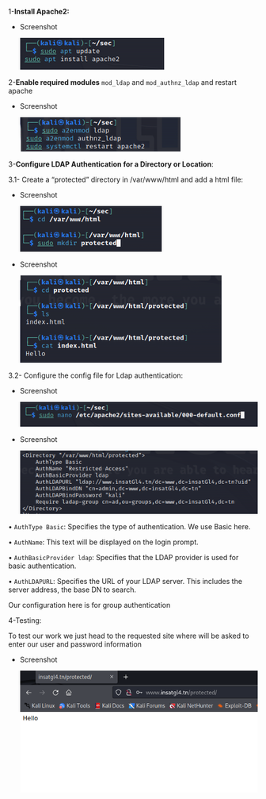  1-**Install Apache2:**
    
   - Screenshot
        
        ![Untitled](pics/Untitled%2030.png)
        
    
   2-**Enable required modules** `mod_ldap` and `mod_authnz_ldap` and restart apache
    
   - Screenshot
        
        ![Untitled](pics/Untitled%2031.png)
        
    
   3-**Configure LDAP Authentication for a Directory or Location**:
    
   3.1- Create a “protected” directory in /var/www/html and add a html file:
    
   - Screenshot
        
        ![Untitled](pics/Untitled%2032.png)
        
   - Screenshot
        
        ![Untitled](pics/Untitled%2033.png)
        
    
   3.2- Configure the config file for Ldap authentication:
    
   - Screenshot
        
        ![Untitled](pics/Untitled%2034.png)
        
   - Screenshot
        
        ![Untitled](pics/Untitled%2035.png)
        
    
   • `AuthType Basic`: Specifies the type of authentication. We use Basic here.
    
   • `AuthName`: This text will be displayed on the login prompt.
    
   • `AuthBasicProvider ldap`: Specifies that the LDAP provider is used for basic authentication.
    
   • `AuthLDAPURL`: Specifies the URL of your LDAP server. This includes the server address, the base DN to search.
    
   Our configuration here is for group authentication
    
   4-Testing:
    
   To test our work we just head to the requested site where will be asked to enter our user and password information
    
   - Screenshot
        
        ![Untitled](pics/Untitled%2037.png)
